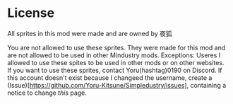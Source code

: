 # License

All sprites in this mod were made and are owned by 夜狐

You are not allowed to use these sprites. They were made for this mod and are not allowed to be used in other Mindustry mods.
Exceptions: Useres I allowed to use these spites to be used in other mods or on other websites.
If you want to use these sprites, contact Yoru(hashtag)0190 on Discord.
If this account doesn't exist because I changeed the username, create a (Issue)[https://github.com/Yoru-Kitsune/Simpledustry/issues], containing a notice to change _this_ page.
